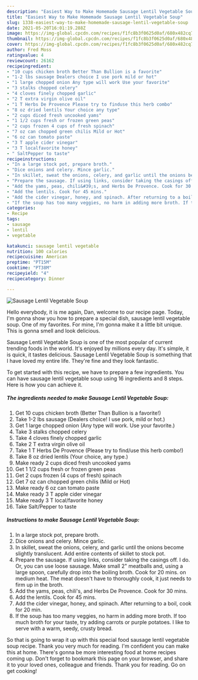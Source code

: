 ```yaml
---
description: "Easiest Way to Make Homemade Sausage Lentil Vegetable Soup"
title: "Easiest Way to Make Homemade Sausage Lentil Vegetable Soup"
slug: 1338-easiest-way-to-make-homemade-sausage-lentil-vegetable-soup
date: 2021-05-20T16:01:19.288Z
image: https://img-global.cpcdn.com/recipes/f1fc8b3f0625d0af/680x482cq70/sausage-lentil-vegetable-soup-recipe-main-photo.jpg
thumbnail: https://img-global.cpcdn.com/recipes/f1fc8b3f0625d0af/680x482cq70/sausage-lentil-vegetable-soup-recipe-main-photo.jpg
cover: https://img-global.cpcdn.com/recipes/f1fc8b3f0625d0af/680x482cq70/sausage-lentil-vegetable-soup-recipe-main-photo.jpg
author: Fred Moss
ratingvalue: 4
reviewcount: 26162
recipeingredient:
- "10 cups chicken broth Better Than Bullion is a favorite"
- "1-2 lbs sausage Dealers choice I use pork mild or hot"
- "1 large chopped onion Any type will work Use your favorite"
- "3 stalks chopped celery"
- "4 cloves finely chopped garlic"
- "2 T extra virgin olive oil"
- "1 T Herbs De Provence Please try to finduse this herb combo"
- "8 oz dried lentils Your choice any type"
- "2 cups diced fresh uncooked yams"
- "1 1/2 cups fresh or frozen green peas"
- "2 cups frozen 4 cups of fresh spinach"
- "7 oz can chopped green chilis Mild or Hot"
- "6 oz can tomato paste"
- "3 T apple cider vinegar"
- "3 T localfavorite honey"
- " SaltPepper to taste"
recipeinstructions:
- "In a large stock pot, prepare broth."
- "Dice onions and celery. Mince garlic."
- "In skillet, sweat the onions, celery, and garlic until the onions become slightly translucent. Add entire contents of skillet to stock pot."
- "Prepare the sausage. If using links, consider taking the casings off. I do. Or, you can use loose sausage. Make small 2&#34; meatballs and, using a large spoon, carefully drop into the boiling broth. Cook for 20 mins. on medium heat. The meat doesn&#39;t have to thoroughly cook, it just needs to firm up in the broth."
- "Add the yams, peas, chili&#39;s, and Herbs De Provence. Cook for 30 mins."
- "Add the lentils. Cook for 45 mins."
- "Add the cider vinegar, honey, and spinach. After returning to a boil, cook for 20 min."
- "If the soup has too many veggies, no harm in adding more broth. If too much broth for your taste, try adding carrots or purple potatoes. I like to serve with a warm, seedy, crusty bread."
categories:
- Recipe
tags:
- sausage
- lentil
- vegetable

katakunci: sausage lentil vegetable 
nutrition: 100 calories
recipecuisine: American
preptime: "PT15M"
cooktime: "PT38M"
recipeyield: "4"
recipecategory: Dinner

---
```



![Sausage Lentil Vegetable Soup](https://img-global.cpcdn.com/recipes/f1fc8b3f0625d0af/680x482cq70/sausage-lentil-vegetable-soup-recipe-main-photo.jpg)

Hello everybody, it is me again, Dan, welcome to our recipe page. Today, I'm gonna show you how to prepare a special dish, sausage lentil vegetable soup. One of my favorites. For mine, I'm gonna make it a little bit unique. This is gonna smell and look delicious.

Sausage Lentil Vegetable Soup is one of the most popular of current trending foods in the world. It's enjoyed by millions every day. It's simple, it is quick, it tastes delicious. Sausage Lentil Vegetable Soup is something that I have loved my entire life. They're fine and they look fantastic.




To get started with this recipe, we have to prepare a few ingredients. You can have sausage lentil vegetable soup using 16 ingredients and 8 steps. Here is how you can achieve it.

<!--inarticleads1-->

##### The ingredients needed to make Sausage Lentil Vegetable Soup:

1. Get 10 cups chicken broth (Better Than Bullion is a favorite!)
1. Take 1-2 lbs sausage (Dealers choice! I use pork, mild or hot.)
1. Get 1 large chopped onion (Any type will work. Use your favorite.)
1. Take 3 stalks chopped celery
1. Take 4 cloves finely chopped garlic
1. Take 2 T extra virgin olive oil
1. Take 1 T Herbs De Provence (Please try to find/use this herb combo!)
1. Take 8 oz dried lentils (Your choice, any type.)
1. Make ready 2 cups diced fresh uncooked yams
1. Get 1 1/2 cups fresh or frozen green peas
1. Get 2 cups frozen (4 cups of fresh) spinach
1. Get 7 oz can chopped green chilis (Mild or Hot)
1. Make ready 6 oz can tomato paste
1. Make ready 3 T apple cider vinegar
1. Make ready 3 T local/favorite honey
1. Take  Salt/Pepper to taste




<!--inarticleads2-->

##### Instructions to make Sausage Lentil Vegetable Soup:

1. In a large stock pot, prepare broth.
1. Dice onions and celery. Mince garlic.
1. In skillet, sweat the onions, celery, and garlic until the onions become slightly translucent. Add entire contents of skillet to stock pot.
1. Prepare the sausage. If using links, consider taking the casings off. I do. Or, you can use loose sausage. Make small 2&#34; meatballs and, using a large spoon, carefully drop into the boiling broth. Cook for 20 mins. on medium heat. The meat doesn&#39;t have to thoroughly cook, it just needs to firm up in the broth.
1. Add the yams, peas, chili&#39;s, and Herbs De Provence. Cook for 30 mins.
1. Add the lentils. Cook for 45 mins.
1. Add the cider vinegar, honey, and spinach. After returning to a boil, cook for 20 min.
1. If the soup has too many veggies, no harm in adding more broth. If too much broth for your taste, try adding carrots or purple potatoes. I like to serve with a warm, seedy, crusty bread.




So that is going to wrap it up with this special food sausage lentil vegetable soup recipe. Thank you very much for reading. I'm confident you can make this at home. There's gonna be more interesting food at home recipes coming up. Don't forget to bookmark this page on your browser, and share it to your loved ones, colleague and friends. Thank you for reading. Go on get cooking!
